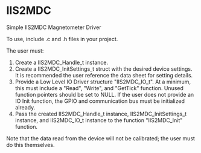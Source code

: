 # IIS2MDC
Simple IIS2MDC Magnetometer Driver

To use, include .c and .h files in your project.

The user must:

1. Create a IIS2MDC_Handle_t instance.
2. Create a IIS2MDC_InitSettings_t struct with the desired device settings. It is recommended the user reference the data sheet for setting details.
3. Provide a Low Level IO Driver structure "IIS2MDC_IO_t". At a minimum, this must include a "Read", "Write", and "GetTick" function. Unused function pointers should be set to NULL. If the user does not provide an IO Init function, the GPIO and communication bus must be initialized already.
4. Pass the created IIS2MDC_Handle_t instance, IIS2MDC_InitSettings_t instance, and IIS2MDC_IO_t instance to the function "IIS2MDC_Init" function.

Note that the data read from the device will not be calibrated; the user must do this themselves. 
